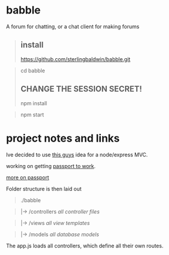 # babble
A forum for chatting, or a chat client for making forums


> ## install
> https://github.com/sterlingbaldwin/babble.git

> cd babble
> ## CHANGE THE SESSION SECRET!
> npm install

> npm start



# project notes and links
Ive decided to use [this guys](http://timstermatic.github.io/blog/2013/08/17/a-simple-mvc-framework-with-node-and-express/) idea for a node/express MVC.

working on getting [passport to work](http://mherman.org/blog/2015/01/31/local-authentication-with-passport-and-express-4/).

[more on passport](https://scotch.io/tutorials/easy-node-authentication-setup-and-local)

Folder structure is then laid out

> ./babble

>  |-> /controllers  _all controller files_

>  |-> /views  _all view templates_

>  |-> /models  _all database models_


The app.js loads all controllers, which define all their own routes.
